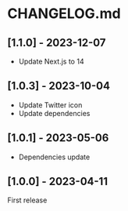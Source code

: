 # CHANGELOG.md

## [1.1.0] - 2023-12-07

- Update Next.js to 14

## [1.0.3] - 2023-10-04

- Update Twitter icon
- Update dependencies

## [1.0.1] - 2023-05-06

- Dependencies update

## [1.0.0] - 2023-04-11

First release